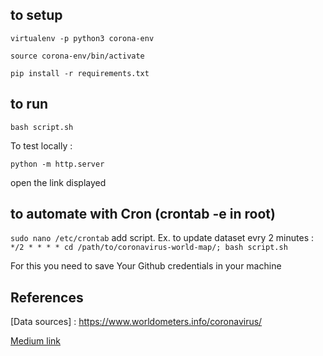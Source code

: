 ## to setup

`virtualenv -p python3 corona-env`

`source corona-env/bin/activate`

`pip install -r requirements.txt`

## to run

`bash script.sh`

To test locally :

`python -m http.server`

open the link displayed

## to automate with Cron (crontab -e in root)
`sudo nano /etc/crontab`
add script. Ex. to update dataset evry 2 minutes :
`*/2 * * * * cd /path/to/coronavirus-world-map/; bash script.sh`

For this you need to save Your Github credentials in your machine
## References

[Data sources] : https://www.worldometers.info/coronavirus/

[Medium link](https://medium.com/@amtam0/coronavirus-update-by-country-interactive-web-app-using-python-and-plotly-bac547386846?source=friends_link&sk=449aef56cfa9d71d681eb28371ce441d)

